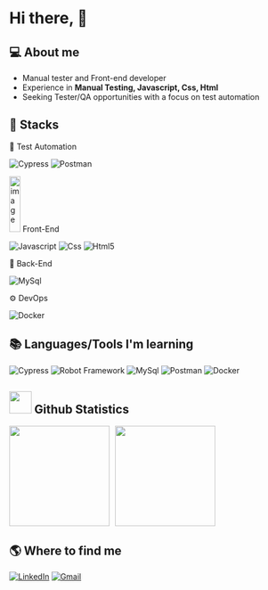 # Hi there, 👋

## 💻 About me
- Manual tester and Front-end developer
- Experience in **Manual Testing, Javascript, Css, Html**
- Seeking Tester/QA opportunities with a focus on test automation

## 🚀 Stacks

🤖 Test Automation
<p>
  <img alt="Cypress" src="https://img.shields.io/badge/-cypress-black?style=for-the-badge&logo=cypress"/>
  <img alt="Postman" src="https://img.shields.io/badge/-postman-black?style=for-the-badge&logo=postman"/>
</p>

<img width="20em" height="100" alt="image" src="https://github.com/user-attachments/assets/af20bfc7-1461-4421-89de-ef17ab498056" /> Front-End
<p>
  <img alt="Javascript" src="https://img.shields.io/badge/-javascript-black?style=for-the-badge&logo=javascript"/>
  <img alt="Css" src="https://img.shields.io/badge/-css-black?style=for-the-badge&logoColor=blue&logo=css"/>
  <img alt="Html5" src="https://img.shields.io/badge/-html-black?style=for-the-badge&logo=html5"/>
</p>

🧾 Back-End
<p>
  <img alt="MySql" src="https://img.shields.io/badge/-mysql-black?style=for-the-badge&logo=mysql"/>
</p>

⚙️ DevOps

<p>
  <img alt="Docker" src="https://img.shields.io/badge/-docker-black?style=for-the-badge&logo=docker"/>
</p>

## 📚 Languages/Tools I'm learning
<p>
  <img alt="Cypress" src="https://img.shields.io/badge/-cypress-black?style=for-the-badge&logo=cypress"/>
  <img alt="Robot Framework" src="https://img.shields.io/badge/-robot_framework-black?style=for-the-badge&logo=robot-framework"/>
  <img alt="MySql" src="https://img.shields.io/badge/-mysql-black?style=for-the-badge&logo=mysql"/>
  <img alt="Postman" src="https://img.shields.io/badge/-postman-black?style=for-the-badge&logo=postman"/>
  <img alt="Docker" src="https://img.shields.io/badge/-docker-black?style=for-the-badge&logo=docker"/>
</p>

## <img width="40" src="https://cdn.jsdelivr.net/gh/devicons/devicon/icons/github/github-original.svg"/> Github Statistics
<div style="display: flex; gap: 10px;">
  <img height="180em" src="https://github-readme-stats.vercel.app/api?username=andeilso&show_icons=true&theme=radical" />
  <img height="180em" src="https://github-readme-stats.vercel.app/api/top-langs/?username=andeilso&layout=compact&theme=radical" />
</div>


## 🌎 Where to find me
[![LinkedIn](https://img.shields.io/badge/-LinkedIn-0e76a8?style=for-the-badge&logo=Linkedin&logoColor=white)](https://www.linkedin.com/in/andeilso-alves-394094184/)
[![Gmail](https://img.shields.io/badge/-Gmail-c14438?style=for-the-badge&logo=Gmail&logoColor=white)](mailto:andeilsoalves@gmail.com)
